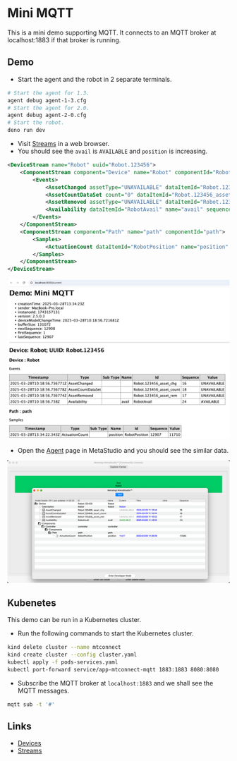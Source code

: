 # Mini MQTT

This is a mini demo supporting MQTT. It connects to an MQTT broker at localhost:1883 if that broker is running.

## Demo

- Start the agent and the robot in 2 separate terminals.

```sh
# Start the agent for 1.3.
agent debug agent-1-3.cfg
# Start the agent for 2.0.
agent debug agent-2-0.cfg
# Start the robot.
deno run dev
```

- Visit [Streams](http://localhost:8000/current) in a web browser.
- You should see the `avail` is `AVAILABLE` and `position` is increasing.

```xml
<DeviceStream name="Robot" uuid="Robot.123456">
    <ComponentStream component="Device" name="Robot" componentId="Robot.123456">
        <Events>
            <AssetChanged assetType="UNAVAILABLE" dataItemId="Robot.123456_asset_chg" sequence="16" timestamp="2025-03-24T07:55:12.390022Z">UNAVAILABLE</AssetChanged>
            <AssetCountDataSet count="0" dataItemId="Robot.123456_asset_count" sequence="18" timestamp="2025-03-24T07:55:12.390032Z">UNAVAILABLE</AssetCountDataSet>
            <AssetRemoved assetType="UNAVAILABLE" dataItemId="Robot.123456_asset_rem" sequence="17" timestamp="2025-03-24T07:55:12.390027Z">UNAVAILABLE</AssetRemoved>
            <Availability dataItemId="RobotAvail" name="avail" sequence="24" timestamp="2025-03-24T07:55:12.391Z">AVAILABLE</Availability>
        </Events>
    </ComponentStream>
    <ComponentStream component="Path" name="path" componentId="path">
        <Samples>
            <ActuationCount dataItemId="RobotPosition" name="position" sequence="121" timestamp="2025-03-24T07:56:40.488Z">88</ActuationCount>
        </Samples>
    </ComponentStream>
</DeviceStream>
```

![Streams](../docs/images/mini-mqtt-01.png)

- Open the [Agent](http://localhost:8000/) page in MetaStudio and you should see the similar data.

![Streams](../docs/images/mini-mqtt-02.png)

## Kubenetes

This demo can be run in a Kubernetes cluster.

- Run the following commands to start the Kubernetes cluster.

```sh
kind delete cluster --name mtconnect
kind create cluster --config cluster.yaml
kubectl apply -f pods-services.yaml
kubectl port-forward service/app-mtconnect-mqtt 1883:1883 8080:8080
```

- Subscribe the MQTT broker at `localhost:1883` and we shall see the MQTT messages.

```sh
mqtt sub -t '#'
```

## Links

- [Devices](http://localhost:8000/)
- [Streams](http://localhost:8000/current)
